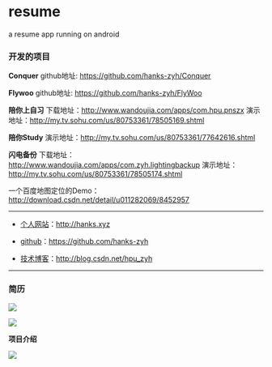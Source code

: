 resume
======

a resume app running on android 


### 开发的项目

**Conquer**
github地址: https://github.com/hanks-zyh/Conquer

**Flywoo**
github地址: https://github.com/hanks-zyh/FlyWoo


**陪你上自习**
下载地址：http://www.wandoujia.com/apps/com.hpu.pnszx
演示地址：http://my.tv.sohu.com/us/80753361/78505169.shtml

**陪你Study**
演示地址：http://my.tv.sohu.com/us/80753361/77642616.shtml

**闪电备份**
下载地址：http://www.wandoujia.com/apps/com.zyh.lightingbackup
演示地址：http://my.tv.sohu.com/us/80753361/78505174.shtml


一个百度地图定位的Demo：http://download.csdn.net/detail/u011282069/8452957


---

- [个人网站](http://hanks.xyz)：http://hanks.xyz

- [github](https://github.com/hanks-zyh)：https://github.com/hanks-zyh

- [技术博客](http://blog.csdn.net/hpu_zyh)：http://blog.csdn.net/hpu_zyh
 
---


### 简历 

![](http://file.bmob.cn/M00/7B/A8/oYYBAFToc9GAP6PNAAysTRYex_0787.png)

![](http://file.bmob.cn/M00/7B/54/oYYBAFTobOWATwCEABIjTX3MqiY368.png)

**项目介绍**

![](http://file.bmob.cn/M00/78/C7/oYYBAFToP1CAZTm1ABaQ8ttWhF4741.png)


